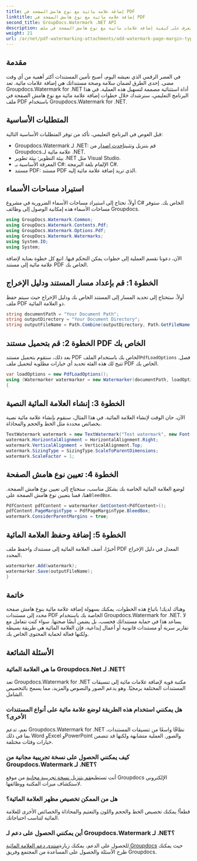 ```yaml
---
title: إضافة علامة مائية مع نوع هامش الصفحة في PDF
linktitle: إضافة علامة مائية مع نوع هامش الصفحة في PDF
second_title: GroupDocs.Watermark .NET API
description: تعرف على كيفية إضافة علامات مائية مع نوع هامش الصفحة في ملف PDF باستخدام Groupdocs لـ .NET. تأمين المستندات الخاصة بك دون عناء.
weight: 21
url: /ar/net/pdf-watermarking-attachments/add-watermark-page-margin-type-pdf/
---
```

## مقدمة
في العصر الرقمي الذي نعيشه اليوم، أصبح تأمين المستندات أكثر أهمية من أي وقت مضى. إحدى الطرق لضمان سلامة وصحة مستنداتك هي إضافة علامات مائية. تعد Groupdocs.Watermark for .NET أداة استثنائية مصممة لتسهيل هذه العملية. في هذا البرنامج التعليمي، سنرشدك خلال خطوات إضافة علامة مائية مع نوع هامش الصفحة في ملف PDF باستخدام Groupdocs.Watermark for .NET.
## المتطلبات الأساسية
قبل الغوص في البرنامج التعليمي، تأكد من توفر المتطلبات الأساسية التالية:
-  Groupdocs.Watermark لـ .NET: قم بتنزيل وتثبيت[احدث اصدار](https://releases.groupdocs.com/Watermark/net/) من Groupdocs.علامة مائية لـ .NET.
- بيئة التطوير: بيئة تطوير .NET مثل Visual Studio.
- المعرفة الأساسية بـ C#: الإلمام بلغة البرمجة C#.
- مستند PDF: مستند PDF الذي تريد إضافة علامة مائية إليه.
## استيراد مساحات الأسماء
أولاً، تحتاج إلى استيراد مساحات الأسماء الضرورية في مشروع C# الخاص بك. ستوفر مساحات الأسماء هذه إمكانية الوصول إلى وظائف Groupdocs.
```csharp
using GroupDocs.Watermark.Common;
using GroupDocs.Watermark.Contents.Pdf;
using GroupDocs.Watermark.Options.Pdf;
using GroupDocs.Watermark.Watermarks;
using System.IO;
using System;
```
الآن، دعونا نقسم العملية إلى خطوات يمكن التحكم فيها. اتبع كل خطوة بعناية لإضافة علامة مائية إلى مستند PDF الخاص بك.
## الخطوة 1: قم بإعداد مسار المستند ودليل الإخراج
أولاً، ستحتاج إلى تحديد المسار إلى المستند الخاص بك ودليل الإخراج حيث سيتم حفظ ملف PDF ذو العلامة المائية.
```csharp
string documentPath = "Your Document Path";
string outputDirectory = "Your Document Directory";
string outputFileName = Path.Combine(outputDirectory, Path.GetFileName(documentPath));
```
## الخطوة 2: قم بتحميل مستند PDF الخاص بك
 بعد ذلك، ستقوم بتحميل مستند PDF الخاص بك باستخدام الملف`PdfLoadOptions` فصل. تتيح لك هذه الفئة تحديد أي خيارات مطلوبة لتحميل ملف PDF الخاص بك.
```csharp
var loadOptions = new PdfLoadOptions();
using (Watermarker watermarker = new Watermarker(documentPath, loadOptions))
{
```
## الخطوة 3: إنشاء العلامة المائية النصية
الآن، حان الوقت لإنشاء العلامة المائية. في هذا المثال، سنقوم بإنشاء علامة مائية نصية بخصائص محددة مثل الخط والحجم والمحاذاة.
```csharp
TextWatermark watermark = new TextWatermark("Test watermark", new Font("Arial", 42));
watermark.HorizontalAlignment = HorizontalAlignment.Right;
watermark.VerticalAlignment = VerticalAlignment.Top;
watermark.SizingType = SizingType.ScaleToParentDimensions;
watermark.ScaleFactor = 1;
```
## الخطوة 4: تعيين نوع هامش الصفحة
 لوضع العلامة المائية الخاصة بك بشكل مناسب، ستحتاج إلى تعيين نوع هامش الصفحة. هنا، قمنا بتعيين نوع هامش الصفحة على`BleedBox`.
```csharp
PdfContent pdfContent = watermarker.GetContent<PdfContent>();
pdfContent.PageMarginType = PdfPageMarginType.BleedBox;
watermark.ConsiderParentMargins = true;
```
## الخطوة 5: إضافة وحفظ العلامة المائية
أخيرًا، أضف العلامة المائية إلى مستندك واحفظ ملف PDF المعدل في دليل الإخراج المحدد.
```csharp
watermarker.Add(watermark);
watermarker.Save(outputFileName);
}
```
## خاتمة
وهناك لديك! باتباع هذه الخطوات، يمكنك بسهولة إضافة علامة مائية بنوع هامش صفحة محدد إلى مستندات PDF الخاصة بك باستخدام Groupdocs.Watermark for .NET. لا يساعد هذا في حماية مستنداتك فحسب، بل يضمن أيضًا صحتها. سواء كنت تتعامل مع تقارير سرية أو مستندات قانونية أو أعمال إبداعية، فإن العلامة المائية هي طريقة بسيطة ولكنها فعالة لحماية المحتوى الخاص بك.
## الأسئلة الشائعة
### ما هي العلامة المائية Groupdocs.Net لـ .NET؟
تعد Groupdocs.Watermark for .NET مكتبة قوية لإضافة علامات مائية إلى تنسيقات المستندات المختلفة برمجيًا. وهو يدعم الصور والنصوص والمزيد، مما يسمح بالتخصيص الشامل.
### هل يمكنني استخدام هذه الطريقة لوضع علامة مائية على أنواع المستندات الأخرى؟
نعم، تدعم Groupdocs.Watermark for .NET نطاقًا واسعًا من تنسيقات المستندات، بما في ذلك Word وExcel وPowerPoint والصور. العملية متشابهة ولكنها قد تتضمن خيارات وفئات مختلفة.
### كيف يمكنني الحصول على نسخة تجريبية مجانية من Groupdocs.Watermark لـ .NET؟
 أنت تستطيع[قم بتنزيل نسخة تجريبية مجانية](https://releases.groupdocs.com/) من موقع Groupdocs الإلكتروني لاستكشاف ميزات المكتبة ووظائفها.
### هل من الممكن تخصيص مظهر العلامة المائية؟
قطعاً! يمكنك تخصيص الخط والحجم واللون والتعتيم والمحاذاة والخصائص الأخرى للعلامة المائية لتناسب احتياجاتك.
### أين يمكنني الحصول على دعم لـ Groupdocs.Watermark لـ .NET؟
 للحصول على الدعم، يمكنك زيارة[منتدى دعم العلامة المائية Groupdocs](https://forum.groupdocs.com/c/watermark/19) حيث يمكنك طرح الأسئلة والحصول على المساعدة من المجتمع وفريق Groupdocs.